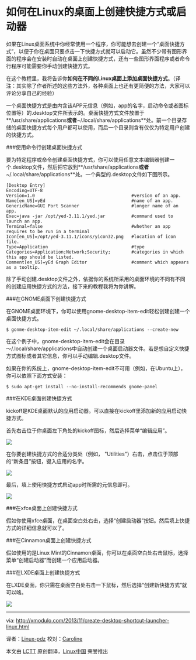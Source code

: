 如何在Linux的桌面上创建快捷方式或启动器
===
如果在Linux桌面系统中你经常使用一个程序，你可能想去创建一个“桌面快捷方式”，以便于你在桌面只要点击一下快捷方式就可以启动它。虽然不少带有图形界面的程序会在安装时自动在桌面上创建快捷方式，还有一些图形界面程序或者命令行程序可能需要你手动创建快捷方式。

在这个教程里，我将告诉你**如何在不同的Linux桌面上添加桌面快捷方式**。（译注：其实除了作者所述的这些方法外，各种桌面上也还有更简便的方法，大家可以评论分享自己的经验）

一个桌面快捷方式是由内含该APP元信息（例如，app的名字，启动命令或者图标位置等）的.desktop文件所表示的。桌面快捷方式文件放置于**/usr/share/applications**或者**~/.local/share/applications**处。前一个目录存储的桌面快捷方式每个用户都可以使用，而后一个目录则含有仅仅为特定用户创建的快捷方式。

###使用命令行创建桌面快捷方式

要为特定程序或命令创建桌面快捷方式，你可以使用任意文本编辑器创建一个.desktop文件，然后把它放到**/usr/share/applications**或者**~/.local/share/applications**处。一个典型的.desktop文件如下图所示。

	[Desktop Entry]
	Encoding=UTF-8
	Version=1.0									    #version of an app.
	Name[en_US]=yEd									#name of an app.
	GenericName=GUI Port Scanner					#longer name of an app.
	Exec=java -jar /opt/yed-3.11.1/yed.jar			#command used to launch an app.
	Terminal=false									#whether an app requires to be run in a terminal
	Icon[en_US]=/opt/yed-3.11.1/icons/yicon32.png	#location of icon file.
	Type=Application								#type
	Categories=Application;Network;Security;		#categories in which this app should be listed.
	Comment[en_US]=yEd Graph Editor					#comment which appears as a tooltip.

除了手动创建.desktop文件之外，依据你的系统所采用的桌面环境的不同有不同的创建应用快捷方式的方法，接下来的教程我将为你讲解。

###在GNOME桌面下创建快捷方式

在GNOME桌面环境下，你可以使用gnome-desktop-item-edit轻松创建创建一个桌面快捷方式。

	$ gonme-desktop-item-edit ~/.local/share/applications --create-new

在这个例子中，gnome-desktop-item-edit会在目录～/.local/share/applications中自动创建一个桌面启动器文件。若是想自定义快捷方式图标或者其它信息，你可以手动编辑.desktop文件。

如果在你的系统上，gnome-desktop-item-edit不可用（例如，在Ubuntu上），你可以依照下面方式安装：

	$ sudo apt-get install --no-install-recommends gnome-panel

###在KDE桌面创建快捷方式

kickoff是KDE桌面默认的应用启动器。可以直接在kickoff里添加新的应用启动快捷方式。

首先右击位于你桌面左下角处的kickoff图标，然后选择菜单“编辑应用”。

[![](http://farm3.staticflickr.com/2839/10848506344_7949638fe0.jpg)][1]

在你要创建快捷方式的合适分类处（例如， "Utilities"）右击，点击位于顶部的“新条目”按钮，键入应用的名字。

[![](http://farm8.staticflickr.com/7459/10848418496_ac6de897fe_z.jpg)][2]

最后，填上使用快捷方式启动app时所需的元信息即可。

[![](http://farm8.staticflickr.com/7347/10848506284_18c8d9234d_z.jpg)][3]

###在xfce桌面上创建快捷方式

假如你使用xfce桌面，在桌面空白处右击，选择“创建启动器”按钮。然后填上快捷方式的详细信息就可以了。

###在Cinnamon桌面上创建快捷方式 

假如使用的是Linux Mint的Cinnamon桌面，你可以在桌面空白处右击鼠标，选择菜单“创建启动器”而创建一个应用启动器。

###在LXDE桌面上创建快捷方式

在LXDE桌面，你只需在桌面空白处右击一下鼠标，然后选择“创建新快捷方式”就可以咯。

[![](http://farm4.staticflickr.com/3725/10848922593_441ed98174.jpg)][4]

--------------------------------------------------------------------------------

via: http://xmodulo.com/2013/11/create-desktop-shortcut-launcher-linux.html

译者：[Linux-pdz](https://github.com/Linux-pdz) 校对：[Caroline](https://github.com/carolinewuyan)

本文由 [LCTT](https://github.com/LCTT/TranslateProject) 原创翻译，[Linux中国](http://linux.cn/) 荣誉推出

[1]:http://www.flickr.com/photos/xmodulo/10848506344/
[2]:http://www.flickr.com/photos/xmodulo/10848418496/
[3]:http://www.flickr.com/photos/xmodulo/10848506284/
[4]:http://www.flickr.com/photos/xmodulo/10848922593/

